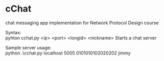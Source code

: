 # cChat
chat messaging app implementation for Network Protocol Design course

Syntax:  
 pyhton cchat.py \<ip\> \<port\> \<longid\> \<nickname\>
  Starts a chat server

Sample server usage:  
python .\cchat.py localhost 5005 0101010102020202 jimmy

